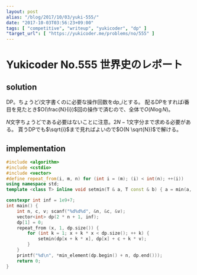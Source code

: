 ```yaml
---
layout: post
alias: "/blog/2017/10/03/yuki-555/"
date: "2017-10-03T03:56:23+09:00"
tags: [ "competitive", "writeup", "yukicoder", "dp" ]
"target_url": [ "https://yukicoder.me/problems/no/555" ]
---
```


# Yukicoder No.555 世界史のレポート

## solution

DP。ちょうど$i$文字書くのに必要な操作回数を$\mathrm{dp}\_i$とする。
配るDPをすれば$i$番目を見たとき$O(\frac{N}{i})$回の操作で済むので、全体で$O(N \log N)$。

$N$文字ちょうどである必要はないことに注意。$2N-1$文字分まで求める必要がある。
貰うDPでも$\sqrt{i}$まで見ればよいので$O(N \sqrt{N})$で解ける。

## implementation

``` c++
#include <algorithm>
#include <cstdio>
#include <vector>
#define repeat_from(i, m, n) for (int i = (m); (i) < int(n); ++(i))
using namespace std;
template <class T> inline void setmin(T & a, T const & b) { a = min(a, b); }

constexpr int inf = 1e9+7;
int main() {
    int n, c, v; scanf("%d%d%d", &n, &c, &v);
    vector<int> dp(2 * n + 1, inf);
    dp[1] = 0;
    repeat_from (x, 1, dp.size()) {
        for (int k = 1; x + k * x < dp.size(); ++ k) {
            setmin(dp[x + k * x], dp[x] + c + k * v);
        }
    }
    printf("%d\n", *min_element(dp.begin() + n, dp.end()));
    return 0;
}
```
